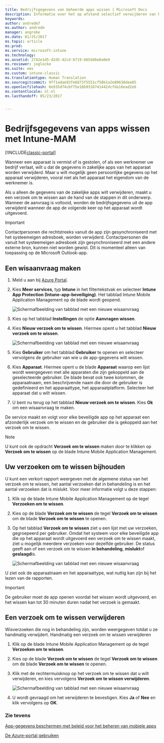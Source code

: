 ```yaml
---
title: Bedrijfsgegevens van beheerde apps wissen | Microsoft Docs
description: Informatie over het op afstand selectief verwijderen van bedrijfsgegevens.
keywords: 
author: andredm7
ms.author: andredm
manager: angrobe
ms.date: 01/25/2017
ms.topic: article
ms.prod: 
ms.service: microsoft-intune
ms.technology: 
ms.assetid: 2742e1d5-d2d5-42cd-b719-665dd6e0a0e9
ms.reviewer: joglocke
ms.suite: ems
ms.custom: intune-classic
ms.translationtype: Human Translation
ms.sourcegitcommit: 9ff1adae93fe6873f5551cf58b1a2e89638dee85
ms.openlocfilehash: 6e935d74cbf75e18b9316741442dcfda16ead2e6
ms.contentlocale: nl-nl
ms.lasthandoff: 05/23/2017


---
```


# <a name="wipe-company-app-data-with-intune-mam"></a>Bedrijfsgegevens van apps wissen met Intune-MAM

[!INCLUDE[classic-portal](../includes/classic-portal.md)]

Wanneer een apparaat is vermist of is gestolen, of als een werknemer uw bedrijf verlaat, wilt u dat de gegevens in zakelijke apps van het apparaat worden verwijderd. Maar u wilt mogelijk geen persoonlijke gegevens op het apparaat verwijderen, vooral niet als het apparaat het eigendom van de werknemer is.

Als u alleen de gegevens van de zakelijke apps wilt verwijderen, maakt u een verzoek om te wissen aan de hand van de stappen in dit onderwerp. Wanneer de aanvraag is voltooid, worden de bedrijfsgegevens uit de app verwijderd wanneer de app de volgende keer op het apparaat wordt uitgevoerd.

>[!IMPORTANT]
> Contactpersonen die rechtstreeks vanuit de app zijn gesynchroniseerd met het systeemeigen adresboek, worden verwijderd. Contactpersonen die vanuit het systeemeigen adresboek zijn gesynchroniseerd met een andere externe bron, kunnen niet worden gewist. Dit is momenteel alleen van toepassing op de Microsoft Outlook-app.

## <a name="create-a-wipe-request"></a>Een wisaanvraag maken

1.  Meld u aan bij [Azure Portal](https://portal.azure.com).

2.  Kies **Meer services**, typ **Intune** in het filtertekstvak en selecteer **Intune App Protection (Intune-app-beveiliging)**. Het tabblad Intune Mobile Application Management op de blade wordt geopend.

    ![Schermafbeelding van tabblad met een nieuwe wisaanvraag](../media/AppManagement/wipe-request-mam-main-blade.png)

2.  Kies op het tabblad **Instellingen** de optie **Aanvragen wissen**.

3.  Kies **Nieuw verzoek om te wissen**. Hiermee opent u het tabblad **Nieuw verzoek om te wissen**.

    ![Schermafbeelding van tabblad met een nieuwe wisaanvraag](../media/AppManagement/AzurePortal_MAM_NewWipeRequest.png)

4.  Kies **Gebruiker** om het tabblad **Gebruiker** te openen en selecteer vervolgens de gebruiker van wie u de app-gegevens wilt wissen.

5.  Kies **Apparaat**. Hiermee opent u de blade **Apparaat** waarop een lijst wordt weergegeven met alle apparaten die zijn gekoppeld aan de geselecteerde gebruiker. De blade bevat ook twee kolommen, de apparaatnaam, een beschrijvende naam die door de gebruiker is gedefinieerd en het apparaattype, het apparaatplatform. Selecteer het apparaat dat u wilt wissen.

6.  U bent nu terug op het tabblad **Nieuw verzoek om te wissen**. Kies **Ok** om een wisaanvraag te maken. 

De service maakt en volgt voor elke beveiligde app op het apparaat een afzonderlijk verzoek om te wissen en de gebruiker die is gekoppeld aan het verzoek om te wissen.

>[!NOTE]
> U kunt ook de opdracht **Verzoek om te wissen** maken door te klikken op **Verzoek om te wissen** op de blade Intune Mobile Application Management.

## <a name="monitor-your-wipe-requests"></a>Uw verzoeken om te wissen bijhouden

U kunt een verkort rapport weergeven met de algemene status van het verzoek om te wissen, het aantal verzoeken dat in behandeling is en het aantal verzoeken dat is mislukt. Voor meer informatie volgt u deze stappen:

1.  Klik op de blade Intune Mobile Application Management op de tegel **Verzoeken om te wissen**.

2.  Kies op de blade **Verzoek om te wissen** de tegel **Verzoek om te wissen** om de blade **Verzoek om te wissen** te openen.

3.  Op het tabblad **Verzoek om te wissen** ziet u een lijst met uw verzoeken, gegroepeerd per gebruiker. Omdat het systeem voor elke beveiligde app die op het apparaat wordt uitgevoerd een verzoek om te wissen maakt, ziet u mogelijk meerdere verzoeken voor dezelfde gebruiker. De status geeft aan of een verzoek om te wissen **in behandeling**, **mislukt**of **geslaagd**is.

    ![Schermafbeelding van tabblad met een nieuwe wisaanvraag](../media/AppManagement/wipe-request-status-1.png)

U ziet ook de apparaatnaam en het apparaattype, wat nuttig kan zijn bij het lezen van de rapporten.

>[!IMPORTANT]
> De gebruiker moet de app openen voordat het wissen wordt uitgevoerd, en het wissen kan tot 30 minuten duren nadat het verzoek is gemaakt.

## <a name="delete-a-wipe-request"></a>Een verzoek om te wissen verwijderen

Wisverzoeken die nog in behandeling zijn, worden weergegeven totdat u ze handmatig verwijdert.  Handmatig een verzoek om te wissen verwijderen

1.  Klik op de blade Intune Mobile Application Management op de tegel **Verzoeken om te wissen**.

2.  Kies op de blade **Verzoek om te wissen** de tegel **Verzoek om te wissen** om de blade **Verzoek om te wissen** te openen.

3.  Klik met de rechtermuisknop op het verzoek om te wissen dat u wilt verwijderen, en kies vervolgens **Verzoek om te wissen verwijderen**.

    ![Schermafbeelding van tabblad met een nieuwe wisaanvraag](../media/AppManagement/delete-wipe-request.png)

4.  U wordt gevraagd om het verwijderen te bevestigen. Kies **Ja** of **Nee** en klik vervolgens op **OK**.


### <a name="see-also"></a>Zie tevens
[App-gegevens beschermen met beleid voor het beheren van mobiele apps ](protect-app-data-using-mobile-app-management-policies-with-microsoft-intune.md)

[De Azure-portal gebruiken](azure-portal-for-microsoft-intune-mam-policies.md)

